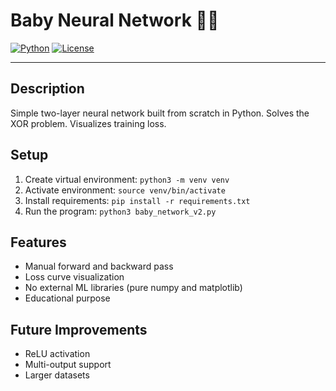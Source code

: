 # Baby Neural Network 🚀🧠

[![Python](https://img.shields.io/badge/Python-3.9+-blue.svg)](https://www.python.org/)
[![License](https://img.shields.io/badge/license-MIT-green)](LICENSE)

---

## Description
Simple two-layer neural network built from scratch in Python. Solves the XOR problem. Visualizes training loss.

## Setup
1. Create virtual environment: `python3 -m venv venv`
2. Activate environment: `source venv/bin/activate`
3. Install requirements: `pip install -r requirements.txt`
4. Run the program: `python3 baby_network_v2.py`

## Features
- Manual forward and backward pass
- Loss curve visualization
- No external ML libraries (pure numpy and matplotlib)
- Educational purpose

## Future Improvements
- ReLU activation
- Multi-output support
- Larger datasets
